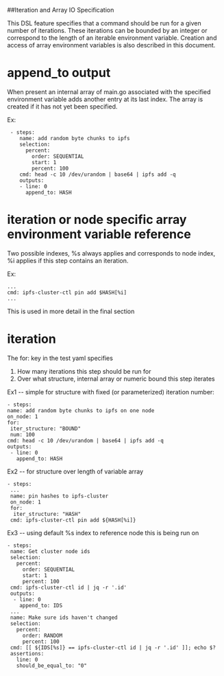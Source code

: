 ##Iteration and Array IO Specification

This DSL feature specifies that a command should be run for a given number of 
iterations.  These iterations can be bounded by an integer or correspond to the
length of an iterable environment variable.  Creation and access of array 
environment variables is also described in this document.


# append_to output
When present an internal array of main.go 
associated with the specified environment variable adds another entry 
at its last index.  The array is created if it has not yet been specified.

Ex:
```
 - steps:
    name: add random byte chunks to ipfs
    selection: 
      percent:
        order: SEQUENTIAL
        start: 1
        percent: 100
    cmd: head -c 10 /dev/urandom | base64 | ipfs add -q
    outputs:
    - line: 0
      append_to: HASH
```

# iteration or node specific array environment variable reference
Two possible indexes, %s always applies and corresponds to node index, %i 
applies if this step contains an iteration.

Ex:
```
...
cmd: ipfs-cluster-ctl pin add $HASH[%i]
...
```
This is used in more detail in the final section

# iteration
The for: key in the test yaml specifies 
1. How many iterations this step should be run for
2. Over what structure, internal array or numeric bound this step iterates

Ex1 -- simple for structure with fixed (or parameterized) iteration number:
```
- steps:
name: add random byte chunks to ipfs on one node
on_node: 1
for: 
 iter_structure: "BOUND"
 num: 100
cmd: head -c 10 /dev/urandom | base64 | ipfs add -q
outputs:
 - line: 0
   append_to: HASH
```

Ex2 -- for structure over length of variable array
```
- steps:
 ...
 name: pin hashes to ipfs-cluster
 on_node: 1
 for: 
  iter_structure: "HASH"
 cmd: ipfs-cluster-ctl pin add ${HASH[%i]}
```

Ex3 -- using default %s index to reference node this is being run on
```
- steps:
 name: Get cluster node ids
 selection:
   percent:
     order: SEQUENTIAL
     start: 1
     percent: 100
 cmd: ipfs-cluster-ctl id | jq -r '.id'
 outputs:
  - line: 0
    append_to: IDS
 ...
 name: Make sure ids haven't changed
 selection:
   percent:
     order: RANDOM
     percent: 100
 cmd: [[ ${IDS[%s]} == ipfs-cluster-ctl id | jq -r '.id' ]]; echo $?
 assertions:
   line: 0
   should_be_equal_to: "0"

```